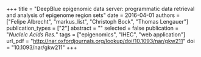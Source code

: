 +++
title = "DeepBlue epigenomic data server: programmatic data retrieval and analysis of epigenome region sets"
date = 2016-04-01
authors = ["Felipe Albrecht", "markus_list", "Christoph Bock", "Thomas Lengauer"]
publication_types = ["2"]
abstract = ""
selected = false
publication = "*Nucleic Acids Res.*"
tags = ["epigenomics", "IHEC", "web application"]
url_pdf = "http://nar.oxfordjournals.org/lookup/doi/10.1093/nar/gkw211"
doi = "10.1093/nar/gkw211"
+++

